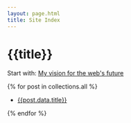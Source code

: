 ```yaml
---
layout: page.html
title: Site Index
---
```


# {{title}}

Start with: [My vision for the web's future](/en/vision/)

{% for post in collections.all %}

- [{{post.data.title}}]({{post.url}})

{% endfor %}